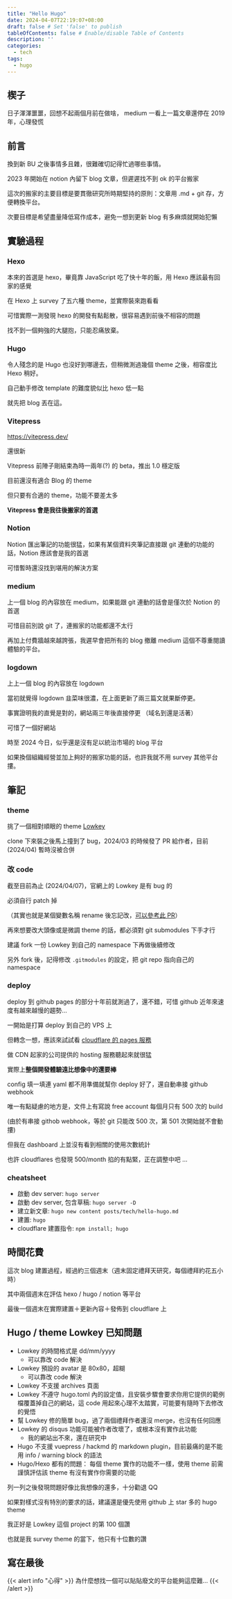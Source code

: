 ```yaml
---
title: "Hello Hugo"
date: 2024-04-07T22:19:07+08:00
draft: false # Set 'false' to publish
tableOfContents: false # Enable/disable Table of Contents
description: ''
categories:
  - tech
tags:
  - hugo
---
```


## 楔子

日子渾渾噩噩，回想不起兩個月前在做啥， medium 一看上一篇文章還停在 2019 年，心理發慌

## 前言

換到新 BU 之後事情多且雜，很難確切記得忙過哪些事情。

2023 年開始在 notion 內留下 blog 文章，但遲遲找不到 ok 的平台搬家

這次的搬家的主要目標是要貫徹研究所時期堅持的原則：文章用 .md + git 存，方便轉換平台。

次要目標是希望盡量降低寫作成本，避免一想到更新 blog 有多麻煩就開始犯懶

## 實驗過程

### Hexo

本來的首選是 hexo，畢竟靠 JavaScript 吃了快十年的飯，用 Hexo 應該最有回家的感覺

在 Hexo 上 survey 了五六種 theme，並實際裝來跑看看

可惜實際一測發現 hexo 的開發有點鬆散，很容易遇到前後不相容的問題

找不到一個夠強的大腿抱，只能忍痛放棄。

### Hugo

令人殘念的是 Hugo 也沒好到哪邊去，但稍微測過幾個 theme 之後，相容度比 Hexo 稍好。

自己動手修改 template 的難度貌似比 hexo 低一點

就先把 blog 丟在這。

### Vitepress

<https://vitepress.dev/>

還很新

Vitepress 前陣子剛結束為時一兩年(?) 的 beta，推出 1.0 穩定版

目前還沒有適合 Blog 的 theme

但只要有合適的 theme，功能不要差太多

**Vitepress 會是我往後搬家的首選**

### Notion

Notion 匯出筆記的功能很猛，如果有某個資料夾筆記直接跟 git 連動的功能的話，Notion 應該會是我的首選

可惜暫時還沒找到堪用的解決方案

### medium

上一個 blog 的內容放在 medium，如果能跟 git 連動的話會是僅次於 Notion 的首選

可惜目前別說 git 了，連搬家的功能都還不太行

再加上付費牆越來越誇張，我遲早會把所有的 blog 撤離 medium 這個不尊重閱讀體驗的平台。

### logdown

上上一個 blog 的內容放在 logdown

當初就覺得 logdown 韭菜味很濃，在上面更新了兩三篇文就果斷停更。

事實證明我的直覺是對的，網站兩三年後直接停更 （域名到還是活著）

可惜了一個好網站

時至 2024 今日，似乎還是沒有足以統治市場的 blog 平台

如果換個組織經營並加上夠好的搬家功能的話，也許我就不用 survey 其他平台摟。

## 筆記

### theme

挑了一個相對順眼的 theme [Lowkey](https://themes.gohugo.io/themes/lowkey-hugo-theme/)

clone 下來裝之後馬上撞到了 bug，2024/03 的時候發了 PR 給作者，目前 (2024/04) 暫時沒被合併

### 改 code

截至目前為止 (2024/04/07)，官網上的 Lowkey 是有 bug 的

必須自行 patch 掉

（其實也就是某個變數名稱 rename 後忘記改，[可以參考此 PR](https://github.com/nixentric/Lowkey-Hugo-Theme/pull/30)）

再來想要改大頭像或是微調 theme 的話，都必須對 git submodules 下手才行

建議 fork 一份 Lowkey 到自己的 namespace 下再做後續修改

另外 fork 後，記得修改 `.gitmodules` 的設定，把 git repo 指向自己的 namespace

### deploy

deploy 到 github pages 的部分十年前就測過了，還不錯，可惜 github 近年來速度有越來越慢的趨勢...

一開始是打算 deploy 到自己的 VPS 上

但轉念一想，應該來試試看 [cloudflare 的 pages 服務](https://pages.cloudflare.com/)

做 CDN 起家的公司提供的 hosting 服務聽起來就很猛

實際上**整個開發體驗遠比想像中的還要棒**

config 填一填連 yaml 都不用準備就幫你 deploy 好了，還自動串接 github webhook

唯一有點疑慮的地方是，文件上有寫說 free account 每個月只有 500 次的 build

(由於有串接 githob webhook，等於 git 只能改 500 次，第 501 次開始就不會動摟)

但我在 dashboard 上並沒有看到相關的使用次數統計

也許 cloudflares 也發現 500/month 掐的有點緊，正在調整中吧 ...

### cheatsheet

- 啟動 dev server: `hugo server`
- 啟動 dev server, 包含草稿: `hugo server -D`
- 建立新文章: `hugo new content posts/tech/hello-hugo.md`
- 建置: `hugo`
- cloudflare 建置指令: `npm install; hugo`

## 時間花費

這次 blog 建置過程，經過約三個週末（週末固定禮拜天研究，每個禮拜約花五小時）

其中兩個週末在評估 hexo / hugo / notion 等平台

最後一個週末在實際建置＋更新內容＋發佈到 cloudflare 上

## Hugo / theme Lowkey 已知問題

- Lowkey 的時間格式是 dd/mm/yyyy
  - 可以靠改 code 解決
- Lowkey 預設的 avatar 是 80x80，超糊
  - 可以靠改 code 解決
- Lowkey 不支援 archives 頁面
- Lowkey 不遵守 hugo.toml 內的設定值，且安裝步驟會要求你用它提供的範例檔覆蓋掉自己的網站，這 code 用起來心理不太踏實，可能要有隨時下去修改的覺悟
- 幫 Lowkey 修的簡單 bug，過了兩個禮拜作者還沒 merge，也沒有任何回應
- Lowkey 的 disqus 功能可能被作者改壞了，或根本沒有實作此功能
  - 我的網站出不來，還在研究中
- Hugo 不支援 vuepress / hackmd 的 markdown plugin，目前最痛的是不能用 info / warning block 的語法
- Hugo/Hexo 都有的問題： 每個 theme 實作的功能不一樣，使用 theme 前需謹慎評估該 theme 有沒有實作你需要的功能

列一列之後發現問題好像比我想像的還多，十分勸退 QQ

如果對樣式沒有特別的要求的話，建議還是優先使用 github 上 star 多的 hugo theme

我正好是 Lowkey 這個 project 的第 100 個讚

也就是我 survey theme 的當下，他只有十位數的讚

## 寫在最後

{{< alert info "心得" >}}
為什麼想找一個可以貼貼廢文的平台能夠這麼難...
{{< /alert >}}